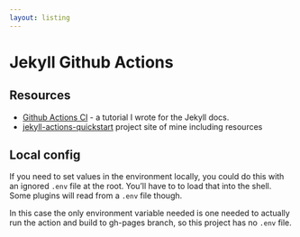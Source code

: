 ```yaml
---
layout: listing
---
```

# Jekyll Github Actions


## Resources

- [Github Actions CI](https://jekyllrb.com/docs/continuous-integration/github-actions/) - a tutorial I wrote for the Jekyll docs.
- [jekyll-actions-quickstart](https://michaelcurrin.github.io/jekyll-actions-quickstart/) project site of mine including resources


## Local config

If you need to set values in the environment locally, you could do this with an ignored `.env` file at the root. You’ll have to to load that into the shell. Some plugins will read from a `.env` file though. 

In this case the only environment variable needed is one needed to actually run the action and build to gh-pages branch, so this project has no `.env` file.
